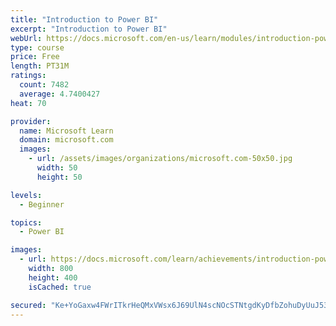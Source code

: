 ```yaml
---
title: "Introduction to Power BI"
excerpt: "Introduction to Power BI"
webUrl: https://docs.microsoft.com/en-us/learn/modules/introduction-power-bi/
type: course
price: Free
length: PT31M
ratings:
  count: 7482
  average: 4.7400427
heat: 70

provider:
  name: Microsoft Learn
  domain: microsoft.com
  images:
    - url: /assets/images/organizations/microsoft.com-50x50.jpg
      width: 50
      height: 50

levels:
  - Beginner

topics:
  - Power BI

images:
  - url: https://docs.microsoft.com/learn/achievements/introduction-power-bi-social.png
    width: 800
    height: 400
    isCached: true

secured: "Ke+YoGaxw4FWrITkrHeQMxVWsx6J69UlN4scNOcSTNtgdKyDfbZohuDyUuJ53ccRlyxqjJPFFhuOWfK9bhxoq9GkqdkgHatCM6GUILu5ETSdCQNXMjAx+0H8IXS1FyIaaI8Ga8Z1ND14vre+XFrcL6B44fZAVZFNEmtRFMmyrQvdlHihnAVbeNds2H7iQJQUyFhjM9l3OgkEMBpYtZs7ya+MctXwFfQxs2p3FJjTPHDWLhmvsiXn4Hqf2ILpXNLJEMQyPrQ5W2aGtxZtkzglI3T8kCbRm9Yn0WasNWt23PLzv9LxYUlIbxLkn1D/yZorSDIxzarAoUa6wr8IZuRQB/xh85jr+EFFuyswdZfdXr5m5DOhkT2Hjx0830yPxqn4c9Bik9XSPyAFsQK+qtcbJwT45/iZOVZZ9/hQV1sFvkY=;CLjBghxDZAq7SaD+DwhoVg=="
---
```


